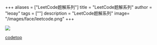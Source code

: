 +++
aliases = ["LeetCode题解系列"]
title = "LeetCode题解系列"
author = "leoay"
tags = [""]
description = "LeetCode题解系列"
image= "/images/face/leetcode.png"
+++

![](https://pic4.zhimg.com/v2-05e4ea7a1c3e3e2cbf65a0b0b9d65edf)


[codetop](https://codetop.cc/home)